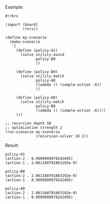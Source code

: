 Example:

    #!r6rs
    
    (import (board)
            (rnrs))
    
    (define my-scenario
      (make-scenario
       '(
         (define (policy-A1)
           (solve utility-avoid
                  policy-B0
                  ))
    
         (define (policy-B0)
           (solve utility-match
                  policy-A0
                  (lambda () (sample-action .6))
                  ))
    
         (define (policy-A0)
           (solve utility-match
                  policy-B0
                  (lambda () (sample-action .6))))
         )))
    
    ;; recursion depth 10
    ;; optimization strength 2
    (run-scenario my-scenario
                  (recursion-solver 10 2))

Result:

    policy-A1
    (action-2 . 0.9999999979242495)
    (action-1 . 2.061340791863192e-9)
    
    policy-B0
    (action-2 . 2.061340791863192e-9)
    (action-1 . 0.9999999979242495)
    
    policy-A0
    (action-2 . 2.061340791863192e-9)
    (action-1 . 0.9999999979242495)
